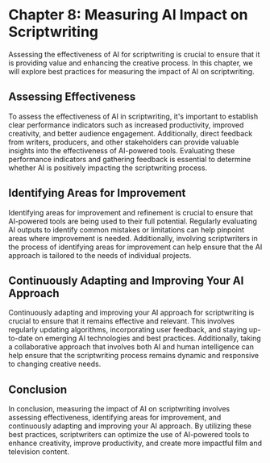 Chapter 8: Measuring AI Impact on Scriptwriting
===============================================

Assessing the effectiveness of AI for scriptwriting is crucial to ensure that it is providing value and enhancing the creative process. In this chapter, we will explore best practices for measuring the impact of AI on scriptwriting.

Assessing Effectiveness
-----------------------

To assess the effectiveness of AI in scriptwriting, it's important to establish clear performance indicators such as increased productivity, improved creativity, and better audience engagement. Additionally, direct feedback from writers, producers, and other stakeholders can provide valuable insights into the effectiveness of AI-powered tools. Evaluating these performance indicators and gathering feedback is essential to determine whether AI is positively impacting the scriptwriting process.

Identifying Areas for Improvement
---------------------------------

Identifying areas for improvement and refinement is crucial to ensure that AI-powered tools are being used to their full potential. Regularly evaluating AI outputs to identify common mistakes or limitations can help pinpoint areas where improvement is needed. Additionally, involving scriptwriters in the process of identifying areas for improvement can help ensure that the AI approach is tailored to the needs of individual projects.

Continuously Adapting and Improving Your AI Approach
----------------------------------------------------

Continuously adapting and improving your AI approach for scriptwriting is crucial to ensure that it remains effective and relevant. This involves regularly updating algorithms, incorporating user feedback, and staying up-to-date on emerging AI technologies and best practices. Additionally, taking a collaborative approach that involves both AI and human intelligence can help ensure that the scriptwriting process remains dynamic and responsive to changing creative needs.

Conclusion
----------

In conclusion, measuring the impact of AI on scriptwriting involves assessing effectiveness, identifying areas for improvement, and continuously adapting and improving your AI approach. By utilizing these best practices, scriptwriters can optimize the use of AI-powered tools to enhance creativity, improve productivity, and create more impactful film and television content.
